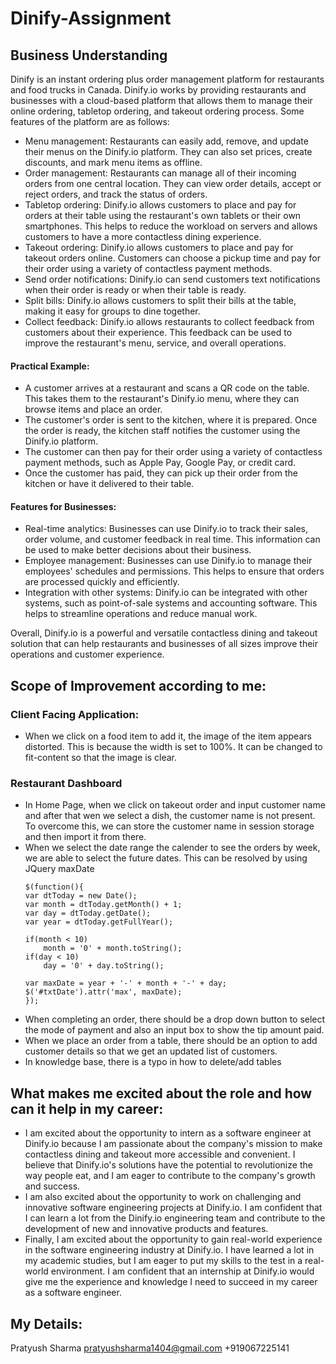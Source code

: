 # Dinify-Assignment

## Business Understanding
Dinify is an instant ordering plus order management platform for restaurants and food trucks in Canada. Dinify.io works by providing restaurants and businesses with a cloud-based platform that allows them to manage their online ordering, tabletop ordering, and takeout ordering process. Some features of the platform are as follows:
<ul>
  <li>
    Menu management: Restaurants can easily add, remove, and update their menus on the Dinify.io platform. They can also set prices, create discounts, and mark menu items as offline.</li>
  <li>Order management: Restaurants can manage all of their incoming orders from one central location. They can view order details, accept or reject orders, and track the status of orders.</li>
  <li>Tabletop ordering: Dinify.io allows customers to place and pay for orders at their table using the restaurant's own tablets or their own smartphones. This helps to reduce the workload on servers and allows   customers to have a more contactless dining experience.</li>
  <li>Takeout ordering: Dinify.io allows customers to place and pay for takeout orders online. Customers can choose a pickup time and pay for their order using a variety of contactless payment methods.</li>
  <li>Send order notifications: Dinify.io can send customers text notifications when their order is ready or when their table is ready.</li>
  <li>Split bills: Dinify.io allows customers to split their bills at the table, making it easy for groups to dine together.</li>
  <li>Collect feedback: Dinify.io allows restaurants to collect feedback from customers about their experience. This feedback can be used to improve the restaurant's menu, service, and overall operations.</li>
</ul>

#### Practical Example:
<ul>
  <li>A customer arrives at a restaurant and scans a QR code on the table. This takes them to the restaurant's Dinify.io menu, where they can browse items and place an order.</li>
  <li>The customer's order is sent to the kitchen, where it is prepared. Once the order is ready, the kitchen staff notifies the customer using the Dinify.io platform.</li>
  <li>The customer can then pay for their order using a variety of contactless payment methods, such as Apple Pay, Google Pay, or credit card.</li>
  <li>Once the customer has paid, they can pick up their order from the kitchen or have it delivered to their table.</li>
</ul>

#### Features for Businesses:
<ul>
  <li>Real-time analytics: Businesses can use Dinify.io to track their sales, order volume, and customer feedback in real time. This information can be used to make better decisions about their business.</li>
  <li>Employee management: Businesses can use Dinify.io to manage their employees' schedules and permissions. This helps to ensure that orders are processed quickly and efficiently.</li>
  <li>Integration with other systems: Dinify.io can be integrated with other systems, such as point-of-sale systems and accounting software. This helps to streamline operations and reduce manual work.</li>
</ul>
Overall, Dinify.io is a powerful and versatile contactless dining and takeout solution that can help restaurants and businesses of all sizes improve their operations and customer experience.

## Scope of Improvement according to me:

### Client Facing Application: 
<ul>
  <li>When we click on a food item to add it, the image of the item appears distorted. This is because the width is set to 100%. It can be changed to fit-content so that the image is clear.</li>
</ul>

### Restaurant Dashboard
<ul>
  <li>In Home Page, when we click on takeout order and input customer name and after that wen we select a dish, the customer name is not present. To overcome this, we can store the customer name in session storage and then import it from there.</li>
  <li>When we select the date range the calender to see the orders by week, we are able to select the future dates. This can be resolved by using JQuery maxDate
  
    $(function(){
    var dtToday = new Date();
    var month = dtToday.getMonth() + 1;
    var day = dtToday.getDate();
    var year = dtToday.getFullYear();

    if(month < 10)
        month = '0' + month.toString();
    if(day < 10)
        day = '0' + day.toString();

    var maxDate = year + '-' + month + '-' + day;    
    $('#txtDate').attr('max', maxDate);
    });
  </li>
  <li>When completing an order, there should be a drop down button to select the mode of payment and also an input box to show the tip amount paid.</li>
  <li>When we place an order from a table, there should be an option to add customer details so that we get an updated list of customers.</li>
  <li>In knowledge base, there is a typo in how to delete/add tables</li>
</ul>

## What makes me excited about the role and how can it help in my career:
<ul>
  <li>I am excited about the opportunity to intern as a software engineer at Dinify.io because I am passionate about the company's mission to make contactless dining and takeout more accessible and convenient. I believe that Dinify.io's solutions have the potential to revolutionize the way people eat, and I am eager to contribute to the company's growth and success.</li>
<li>I am also excited about the opportunity to work on challenging and innovative software engineering projects at Dinify.io.  I am confident that I can learn a lot from the Dinify.io engineering team and contribute to the development of new and innovative products and features.</li>
  <li>Finally, I am excited about the opportunity to gain real-world experience in the software engineering industry at Dinify.io. I have learned a lot in my academic studies, but I am eager to put my skills to the test in a real-world environment. I am confident that an internship at Dinify.io would give me the experience and knowledge I need to succeed in my career as a software engineer.</li>
</ul>


## My Details:
Pratyush Sharma
pratyushsharma1404@gmail.com
+919067225141



